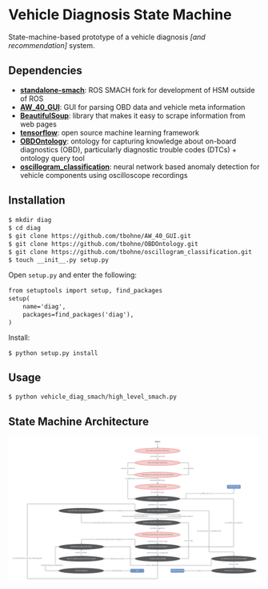 # Vehicle Diagnosis State Machine

State-machine-based prototype of a vehicle diagnosis *[and recommendation]* system.

## Dependencies

- [**standalone-smach**](https://pypi.org/project/standalone-smach/): ROS SMACH fork for development of HSM outside of ROS
- [**AW_40_GUI**](https://github.com/DanielNowak98/AW_40_GUI): GUI for parsing OBD data and vehicle meta information
- [**BeautifulSoup**](https://pypi.org/project/beautifulsoup4/): library that makes it easy to scrape information from web pages
- [**tensorflow**](https://pypi.org/project/tensorflow/): open source machine learning framework
- [**OBDOntology**](https://github.com/tbohne/OBDOntology): ontology for capturing knowledge about on-board diagnostics (OBD), particularly diagnostic trouble codes (DTCs) + ontology query tool
- [**oscillogram_classification**](https://github.com/tbohne/oscillogram_classification): neural network based anomaly detection for vehicle components using oscilloscope recordings

## Installation

```
$ mkdir diag
$ cd diag
$ git clone https://github.com/tbohne/AW_40_GUI.git
$ git clone https://github.com/tbohne/OBDOntology.git
$ git clone https://github.com/tbohne/oscillogram_classification.git
$ touch __init__.py setup.py
```
Open `setup.py` and enter the following:
```
from setuptools import setup, find_packages
setup(
    name='diag',
    packages=find_packages('diag'),
)
```
Install:
```
$ python setup.py install
```

## Usage

```
$ python vehicle_diag_smach/high_level_smach.py
```

## State Machine Architecture

![](img/smach_v9.jpg)
